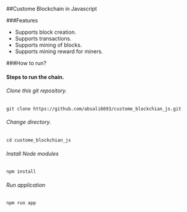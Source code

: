 ##Custome Blockchain in Javascript

###Features

- Supports block creation.
- Supports transactions.
- Supports mining of blocks.
- Supports mining reward for miners.

###How to run?

#### Steps to run the chain.
###### Clone this git repository.
`git clone https://github.com/absali6693/custome_blockchian_js.git`

###### Change directory.
`cd custome_blockchian_js`

###### Install Node modules
`npm install`

###### Run application
`npm run app`

